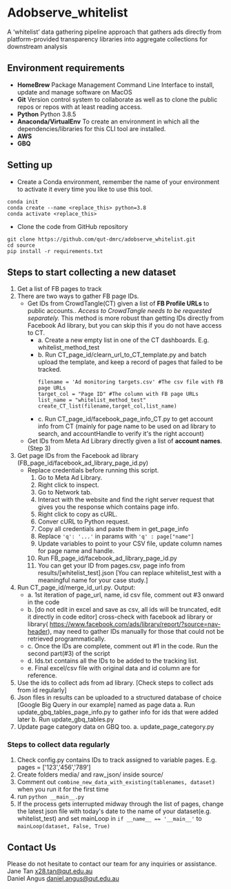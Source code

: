 # Adobserve_whitelist
A ‘whitelist’ data gathering pipeline approach that gathers ads directly from platform-provided transparency libraries into aggregate collections for downstream analysis

## Environment requirements
- **HomeBrew** Package Management Command Line Interface to install, update and manage software on MacOS
- **Git** Version control system to collaborate as well as to clone the public repos or repos with at least reading access. 
- **Python** Python 3.8.5
- **Anaconda/VirtualEnv** To create an environment in which all the dependencies/libraries for this CLI tool are installed.
- **AWS**
- **GBQ**

## Setting up
- Create a Conda environment, remember the name of your environment to activate it every time you like to use this tool.
```
conda init
conda create --name <replace_this> python=3.8
conda activate <replace_this>   
```
- Clone the code from GitHub repository
```
git clone https://github.com/qut-dmrc/adobserve_whitelist.git
cd source
pip install -r requirements.txt
```

## Steps to start collecting a new dataset
  1. Get a list of FB pages to track
  2. There are two ways to gather FB page IDs.
     * Get IDs from CrowdTangle(CT) given a list of **FB Profile URLs** to public accounts.. <em>Access to CrowdTangle needs to be requested separately. </em> This method is more robust than getting IDs directly from Facebook Ad library, but you can skip this if you do not have access to CT.
       - a. Create a new empty list in one of the CT dashboards. E.g. whitelist_method_test
       - b. Run CT_page_id/clearn_url_to_CT_template.py and batch upload the template, and keep a record of pages that failed to be tracked.
         ```
         filename = 'Ad monitoring targets.csv' #The csv file with FB page URLs
         target_col = "Page ID" #The column with FB page URLs
         list_name = "whitelist_method_test"
         create_CT_list(filename,target_col,list_name)
         ```
       - c. Run CT_page_id/facebook_page_info_CT.py to get account info from CT (mainly for page name to be used on ad library to search, and accountHandle to verify it's the right account)
      * Get IDs from Meta Ad Library directly given a list of **account names**. (Step 3)
  3. Get page IDs from the Facebook ad library (FB_page_id/facebook_ad_library_page_id.py)
     * Replace credentials before running this script.
          1. Go to Meta Ad Library.
          2. Right click to inspect.
          3. Go to Network tab.
          4. Interact with the website and find the right server request that gives you the response which contains page info.
          5. Right click to copy as cURL.
          6. Conver cURL to Python request.
          7. Copy all credentials and paste them in get_page_info
          8. Replace `'q': '...'` in params with `'q' : page["name"]`
          9. Update variables to point to your CSV file, update column names for page name and handle.
          10. Run FB_page_id/facebook_ad_library_page_id.py
          11. You can get your ID from pages.csv, page info from results/[whitelist_test].json \[You can replace whitelist_test with a meaningful name for your case study.\]
  5. Run CT_page_id/merge_id_url.py. Output:
     - a. 1st iteration of page_url, name, id csv file, comment out #3 onward in the code
     - b. [do not edit in excel and save as csv, all ids will be truncated, edit it directly in code editor] cross-check with facebook ad library  or library( https://www.facebook.com/ads/library/report/?source=nav-header), may need to gather IDs manually for those that could not be retrieved programmatically. 
     - c. Once the IDs are complete, comment out #1 in the code. Run the second part(#3) of the script
     - d. Ids.txt contains all the IDs to be added to the tracking list.
     - e. Final excel/csv file with original data and id column are for reference. 
  6. Use the ids to collect ads from ad library. \[Check steps to collect ads from id regularly\]
  7. Json files in results can be uploaded to a structured database of choice \[Google Big Query in our example\] named as page data
      a. Run update_gbq_tables_page_info.py to gather info for ids that were added later
      b. Run update_gbq_tables.py
  8. Update page category data on GBQ too.
      a. update_page_category.py

### Steps to collect data regularly
1. Check config.py contains IDs to track assigned to variable pages.
   E.g. pages = ['123','456','789']
2.  Create folders media/ and raw_json/ inside source/
3.  Comment out `combine_new_data_with_existing(tablenames, dataset)` when you run it for the first time
4.  run `python __main__.py`
5. If the process gets interrupted midway through the list of pages, change the latest json file with today's date to the name of your dataset(e.g. whitelist_test) and set mainLoop in `if __name__ == '__main__'` to `mainLoop(dataset, False, True)`



## Contact Us
Please do not hesitate to contact our team for any inquiries or assistance.
<br />
Jane Tan x28.tan@qut.edu.au
<br />
Daniel Angus daniel.angus@qut.edu.au
